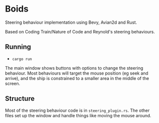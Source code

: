 # Boids

Steering behaviour implementation using Bevy, Avian2d and Rust.

Based on Coding Train/Nature of Code and Reynold's steering behaviours.

## Running

- `cargo run`

The main window shows buttons with options to change the steering behaviour. Most behaviours will target the mouse position (eg seek and arrive), and the ship is constrained to a smaller area in the middle of the screen.

## Structure

Most of the steering behaviour code is in `steering_plugin.rs`. The other files set up the window and handle things like moving the mouse around.
